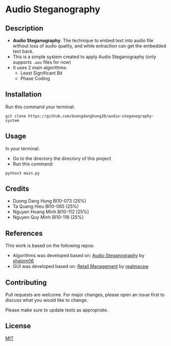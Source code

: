 # Audio Steganography

## Description
* __Audio Steganography__: The technique to embed text into audio file without loss of audio quality, and while extraction can get the embedded text back.
* This is a simple system created to apply Audio Steganography (only supports ```.wav``` files for now)
* It uses 2 main algorithms:
    * Least Significant Bit
    * Phase Coding

## Installation
Run this command your terminal: 
``` 
git clone https://github.com/duongdanghung20/audio-steganography-system 
```

## Usage
In your terminal:
* Go to the directory the directory of this project
* Run this command: 
``` 
python3 main.py 
```

## Credits
* Duong Dang Hung	BI10-073 (25%)
* Ta Quang Hieu		BI10-065 (25%)
* Nguyen Hoang Minh	BI10-112 (25%)
* Nguyen Quy Minh	BI10-118 (25%)


## References
This work is based on the following repos:
* Algorithms was developed based on: [Audio Steganography](https://github.com/shalom06/Audio-Stego) by [shalom06](https://github.com/shalom06)
* GUI was developed based on: [Retail Management](https://github.com/realmacaw/real-mart) by [realmacaw](https://github.com/realmacaw)

## Contributing
Pull requests are welcome. For major changes, please open an issue first to discuss what you would like to change.

Please make sure to update tests as appropriate.

## License
[MIT](https://choosealicense.com/licenses/mit/)
